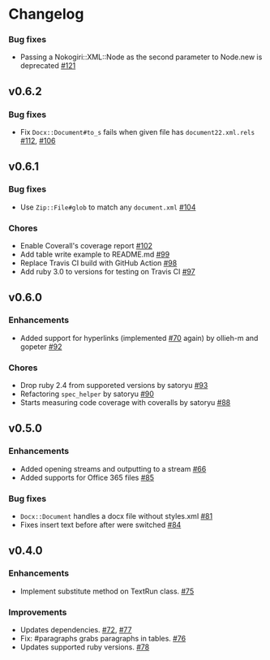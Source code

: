 # Changelog

### Bug fixes

- Passing a Nokogiri::XML::Node as the second parameter to Node.new is deprecated [#121](https://github.com/ruby-docx/docx/pull/121)

## v0.6.2

### Bug fixes

- Fix `Docx::Document#to_s` fails when given file has `document22.xml.rels` [#112](https://github.com/ruby-docx/docx/pull/112), [#106](https://github.com/ruby-docx/docx/pull/106)

## v0.6.1

### Bug fixes

- Use `Zip::File#glob` to match any `document.xml` [#104](https://github.com/ruby-docx/docx/pull/104)

### Chores

- Enable Coverall's coverage report [#102](https://github.com/ruby-docx/docx/pull/102)
- Add table write example to README.md [#99](https://github.com/ruby-docx/docx/pull/99)
- Replace Travis CI build with GitHub Action [#98](https://github.com/ruby-docx/docx/pull/98)
- Add ruby 3.0 to versions for testing on Travis CI [#97](https://github.com/ruby-docx/docx/pull/97)

## v0.6.0

### Enhancements

- Added support for hyperlinks (implemented [#70](https://github.com/ruby-docx/docx/pull/70) again) by ollieh-m and gopeter [#92](https://github.com/ruby-docx/docx/pull/92)

### Chores

- Drop ruby 2.4 from supporeted versions by satoryu [#93](https://github.com/ruby-docx/docx/pull/93)
- Refactoring `spec_helper` by satoryu [#90](https://github.com/ruby-docx/docx/pull/90)
- Starts measuring code coverage with coveralls by satoryu [#88](https://github.com/ruby-docx/docx/pull/88)

## v0.5.0

### Enhancements

- Added opening streams and outputting to a stream [#66](https://github.com/ruby-docx/docx/pull/66)
- Added supports for Office 365 files [#85](https://github.com/ruby-docx/docx/pull/85)

### Bug fixes

- `Docx::Document` handles a docx file without styles.xml [#81](https://github.com/ruby-docx/docx/pull/81)
- Fixes insert text before after were switched [#84](https://github.com/ruby-docx/docx/pull/84)

## v0.4.0

### Enhancements

- Implement substitute method on TextRun class. [#75](https://github.com/ruby-docx/docx/pull/75)

### Improvements

- Updates dependencies. [#72](https://github.com/ruby-docx/docx/pull/72), [#77](https://github.com/ruby-docx/docx/pull/77)
- Fix: #paragraphs grabs paragraphs in tables. [#76](https://github.com/ruby-docx/docx/pull/76)
- Updates supported ruby versions. [#78](https://github.com/ruby-docx/docx/pull/78)
